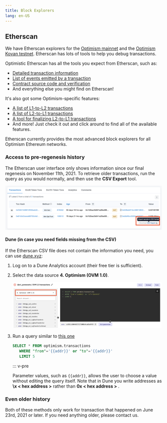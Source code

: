 ```yaml
---
title: Block Explorers
lang: en-US
---
```


## Etherscan

We have Etherscan explorers for the [Optimism mainnet](https://optimistic.etherscan.io) and the [Optimism Kovan testnet](https://kovan-optimistic.etherscan.io).
Etherscan has lots of tools to help you debug transactions.

Optimistic Etherscan has all the tools you expect from Etherscan, such as:
- [Detailed transaction information](https://optimistic.etherscan.io/tx/0x292423266d6da24126dc4e0e81890c22a67295cc8b1a987e71ad84748511452f)
- [List of events emitted by a transaction](https://optimistic.etherscan.io/tx/0x292423266d6da24126dc4e0e81890c22a67295cc8b1a987e71ad84748511452f#eventlog)
- [Contract source code and verification](https://optimistic.etherscan.io/address/0x420000000000000000000000000000000000000F#code)
- And everything else you might find on Etherscan!

It's also got some Optimism-specific features:
- [A list of L1-to-L2 transactions](https://optimistic.etherscan.io/txsEnqueued)
- [A list of L2-to-L1 transactions](https://optimistic.etherscan.io/txsExit)
- [A tool for finalizing L2-to-L1 transactions](https://optimistic.etherscan.io/messagerelayer)
- And more! Just check it out and click around to find all of the available features.

Etherscan currently provides the most advanced block explorers for all Optimism Ethereum networks.

### Access to pre-regenesis history

The Etherscan user interface only shows information since our final regenesis on November 11th, 2021. 
To retrieve older transactions, run the query as you would normally, and then use the **CSV Export** tool.

![CSV Export](../../assets/docs/useful-tools/explorers/etherscan_csv_export.png)

#### Dune (in case you need fields missing from the CSV)

If the Etherscan CSV file does not contain the information you need, you can use [dune.xyz](https://dune.xyz):


1. Log on to a Dune Analytics account (their free tier is sufficient).

1. Select the data source **4. Optimism (OVM 1.0)**.

   ![Data source](../../assets/docs/useful-tools/explorers/dune-data-src.png)

1. Run a query similar to [this one](https://dune.xyz/queries/354886?addr=%5Cx25E1c58040f27ECF20BBd4ca83a09290326896B3) 

   ```sql
   SELECT * FROM optimism.transactions 
      WHERE "from"='{{addr}}' or "to"='{{addr}}' 
      LIMIT 5
   ```

   ::: v-pre

   Parameter values, such as `{{addr}}`, allows the user to choose a value without editing the query itself. 
   Note that in Dune you write addresses as **\x &lt; hex address &gt;** rather than <strong> 0x &lt; hex address &gt; </strong> .

### Even older history

Both of these methods only work for transaction that happened on June 23rd, 2021 or later. If you need anything older, please contact us.

